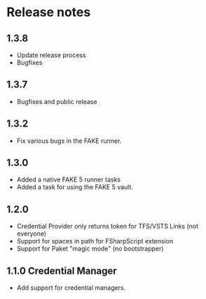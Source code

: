 # Release notes

## 1.3.8

* Update release process
* Bugfixes

## 1.3.7

* Bugfixes and public release

## 1.3.2

* Fix various bugs in the FAKE runner.

## 1.3.0

* Added a native FAKE 5 runner tasks
* Added a task for using the FAKE 5 vault.

## 1.2.0

* Credential Provider only returns token for TFS/VSTS Links (not everyone)
* Support for spaces in path for FSharpScript extension
* Support for Paket "magic mode" (no bootstrapper)

## 1.1.0 Credential Manager

* Add support for credential managers.